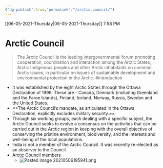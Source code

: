 ```yaml
---
{"dg-publish":true,"permalink":"/arctic-council/"}
---
```


[[06-05-2021-Thursday\|06-05-2021-Thursday]]  7:58 PM

# Arctic Council
>The Arctic Council is the leading intergovernmental forum promoting cooperation, coordination and interaction among the Arctic States, Arctic Indigenous peoples and other Arctic inhabitants on common Arctic issues, in particular on issues of sustainable development and environmental protection in the Arctic. #introduction 
- It was established by the eight Arctic States through the Ottawa Declaration of 1996. These are - Canada, Denmark (including Greenland and the Faroe Islands), Finland, Iceland, Norway, Russia, Sweden and the United States.
- ==The Arctic Council’s mandate, as articulated in the Ottawa Declaration, explicitly excludes military security.==
- Through six working groups, each dealing with a specific subject, the Arctic Council seeks to evolve a consensus on the activities that can be carried out in the Arctic region in keeping with the overall objective of conserving the pristine environment, biodiversity, and the interests and well-being of the local populations.
- India is not a member of the Arctic Council. It was recently re-elected as an observer to the Council.
- Arctic Council members
	- ![Pasted image 20210506195941.png](/img/user/Attachments/Pasted%20image%2020210506195941.png)